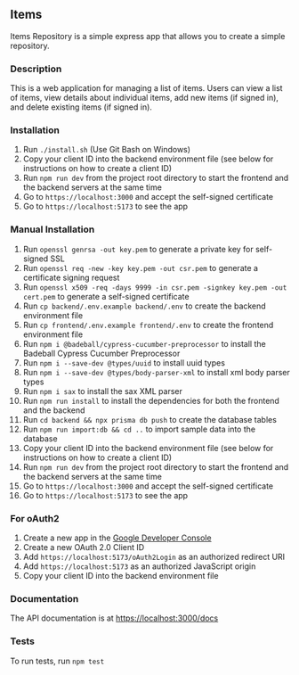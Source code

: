 ## Items
Items Repository is a simple express app that allows you to create a simple repository.

### Description
This is a web application for managing a list of items. Users can view a list of items, view details about individual
items, add new items (if signed in), and delete existing items (if signed in).

### Installation
1. Run `./install.sh` (Use Git Bash on Windows)
2. Copy your client ID into the backend environment file (see below for instructions on how to create a client ID)
3. Run `npm run dev` from the project root directory to start the frontend and the backend servers at the same time
4. Go to `https://localhost:3000` and accept the self-signed certificate
5. Go to `https://localhost:5173` to see the app

### Manual Installation
1. Run `openssl genrsa -out key.pem` to generate a private key for self-signed SSL
2. Run `openssl req -new -key key.pem -out csr.pem` to generate a certificate signing request
3. Run `openssl x509 -req -days 9999 -in csr.pem -signkey key.pem -out cert.pem` to generate a self-signed certificate
4. Run `cp backend/.env.example backend/.env` to create the backend environment file
5. Run `cp frontend/.env.example frontend/.env` to create the frontend environment file
6. Run `npm i @badeball/cypress-cucumber-preprocessor` to install the Badeball Cypress Cucumber Preprocessor
7. Run `npm i --save-dev @types/uuid` to install uuid types
8. Run `npm i --save-dev @types/body-parser-xml` to install xml body parser types
9. Run `npm i sax` to install the sax XML parser
10. Run `npm run install` to install the dependencies for both the frontend and the backend
11. Run `cd backend && npx prisma db push` to create the database tables
12. Run `npm run import:db && cd ..` to import sample data into the database
13. Copy your client ID into the backend environment file (see below for instructions on how to create a client ID)
14. Run `npm run dev` from the project root directory to start the frontend and the backend servers at the same time
15. Go to `https://localhost:3000` and accept the self-signed certificate
16. Go to `https://localhost:5173` to see the app

### For oAuth2
1. Create a new app in the [Google Developer Console](https://console.developers.google.com/)
2. Create a new OAuth 2.0 Client ID
3. Add `https://localhost:5173/oAuth2Login` as an authorized redirect URI
4. Add `https://localhost:5173` as an authorized JavaScript origin
5. Copy your client ID into the backend environment file

### Documentation
The API documentation is at [https://localhost:3000/docs](https://localhost:3000/docs)

### Tests
To run tests, run `npm test`

